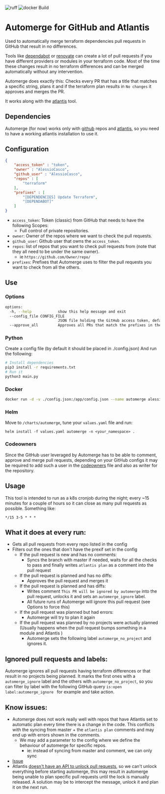 ![ruff](https://github.com/AlessioCasco/automerge/actions/workflows/ruff.yml/badge.svg)
![docker Build](https://github.com/AlessioCasco/automerge/actions/workflows/build_and_push.yml/badge.svg)

# Automerge for GitHub and Atlantis

Used to automatically merge terraform dependencies pull requests in GitHub that result in no differences.

Tools like [dependabot](https://github.com/dependabot) or [renovate](https://github.com/renovatebot/renovate) can create a lot of pull requests if you have different providers or modules in your terraform code. Most of the time these changes result in no terraform differences and can be merged automatically without any intervention.

Automerge does exactly this: Checks every PR that has a title that matches a specific string, plans it and if the terraform plan results in `No changes` it approves and merges the PR.

It works along with the [atlantis](runatlantis.io) tool.

## Dependencies
Automerge (for now) works only with [github](github.com) repos and [atlantis](runatlantis.io), so you need to have a working atlantis installation to use it.

## Configuration
```json
{
    "access_token" : "token",
    "owner" : "AlessioCasco",
    "github_user" : "AlessioCasco",
    "repos" : [
        "terraform"
    ],
    "prefixes" : [
        "[DEPENDENCIES] Update Terraform",
        "[DEPENDABOT]"
    ]
}
```

* `access_token`: Token (classic) from GitHub that needs to have the following Scopes:
  * Full control of private repositories.
* `owner`: Owner of the repos where we want to check the pull requests.
* `github_user`: Github user that owns the `access_token`.
* `repos`: list of repos that you want to check pull requests from (note that they all need to be under the same owner).
  * ie `https://github.com/Owner/repo/`
* `prefixes`: Prefixes that Automerge uses to filter the pull requests you want to check from all the others.

## Use
### Options
```bash
options:
  -h, --help            show this help message and exit
  --config_file CONFIG_FILE
                        JSON file holding the GitHub access token, default is .config.json
  --approve_all         Approves all PRs that match the prefixes in the config
```

### Python
Create a config file (by default it should be placed in ./config.json)
And run the following:
```bash
# Install dependencies
pip3 install -r requirements.txt
# Run it
python3 main.py
```

### Docker
```bash
docker run -d -v ./config.json:/app/config.json --name automerge alessiocasco/automerge:latest
```

### Helm
Move to `/charts/automerge`, tune your `values.yaml` file and run:
```
helm install -f values.yaml automerge -n <your_namespace> .
```

### Codeowners
Since the GitHub user leveraged by Automerge has to be able to comment, approve and merge pull requests, depending on your GitHub configs it may be required to add such a user in the [codeowners](https://docs.github.com/en/repositories/managing-your-repositorys-settings-and-features/customizing-your-repository/about-code-owners) file and also as writer for the repository.

## Usage
This tool is intended to run as a k8s cronjob during the night; every ~15 minutes for a couple of hours so it can close as many pull requests as possible.
Something like:
```cron
*/15 3-5 * * *
```

## What it does at every run:
* Gets all pull requests from every repo listed in the config
* Filters out the ones that don't have the prexif set in the config
  * If the pull request is new and has no comments:
    * Syncs the branch with master if needed, waits for all the checks to pass and finally writes `atlantis plan` as a comment into the pull request
  * If the pull request is planned and has no diffs:
    * Approves the pull request and merges it
  * If the pull request is planned and has diffs:
    * Writes comment `This PR will be ignored by automerge` into the pull request, unlocks it and sets an `automerge_ignore` label.
    * All future runs of Automerge will ignore this pull request (see Options to force this)
  * If the pull request was planned but had errors:
    * Automerge will try to plan it again
  * If the pull request was planned by no projects were actually planned (Usually happens when the pull request bumps something in a module and Atlantis )
    * Automerge sets the following label `automerge_no_project` and ignores it.

## Ignored pull requests and labels:
Automerge ignores all pull requests having terraform differences or that result in no projects being planned. It marks the first ones with a `automerge_ignore` label and the others with `automerge_no_project`, so you can filter by label with the following GitHub query `is:open label:automerge_ignore ` for example and take action.

## Know issues:
* Automerge does not work really well with repos that have Atlantis set to automatic plan every time there is a change in the code. This conflicts with the syncing from master + the `atlantis plan` comments and may end up with errors shown in the comments.
  * We may add a parameter to the config where we define the behaviour of automerge for specific repos.
    * ie: instead of syncing from master and comment, we can only sync
* [Issue](https://github.com/AlessioCasco/automerge/issues/7)
* Atlantis [doesn't have an API to unlock pull requests](https://github.com/runatlantis/atlantis/issues/733), so we can't unlock everything before starting automerge, this may result in automerge being unable to plan specific pull requests until the lock is manually released. A solution may be to intercept the message, unlock it and plan it on the next run.
